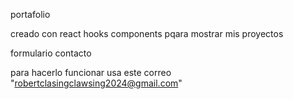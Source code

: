 portafolio 

creado con react hooks components pqara mostrar mis proyectos 

formulario contacto 

para hacerlo funcionar usa este correo "robertclasingclawsing2024@gmail.com"
